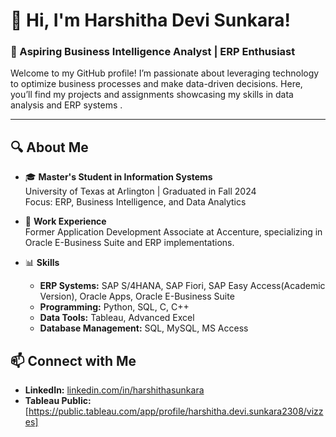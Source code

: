 # 👋 Hi, I'm Harshitha Devi Sunkara!

### 🌟 Aspiring Business Intelligence Analyst | ERP Enthusiast 

Welcome to my GitHub profile! I’m passionate about leveraging technology to optimize business processes and make data-driven decisions. 
Here, you’ll find my projects and assignments showcasing my skills in data analysis and ERP systems .

---

## 🔍 About Me

- 🎓 **Master's Student in Information Systems**  
  University of Texas at Arlington | Graduated in Fall 2024  
  Focus: ERP, Business Intelligence, and Data Analytics  

- 💼 **Work Experience**  
  Former Application Development Associate at Accenture, specializing in Oracle E-Business Suite and ERP implementations.  

- 📊 **Skills**  
  - **ERP Systems:** SAP S/4HANA, SAP Fiori, SAP Easy Access(Academic Version), Oracle Apps, Oracle E-Business Suite 
  - **Programming:** Python, SQL, C, C++  
  - **Data Tools:** Tableau, Advanced Excel  
  - **Database Management:** SQL, MySQL, MS Access  


## 📫 Connect with Me

- **LinkedIn:** [linkedin.com/in/harshithasunkara](https://linkedin.com/in/harshithasunkara)  
- **Tableau Public:** [https://public.tableau.com/app/profile/harshitha.devi.sunkara2308/vizzes]






